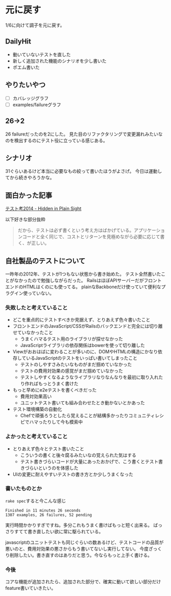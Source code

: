 # 元に戻す
1/6に向けて調子を元に戻す。

## DailyHit
- 動いていないテストを直した
- 新しく追加された機能のシナリオを少し書いた
- ポエム書いた

## やりたいやつ
- [ ] カバレッジグラフ
- [ ] examples/failureグラフ

## 26→2
26 failureだったのを2にした。
見た目のリファクタリングで変更漏れみたいなのを検出するのにテスト役に立っている感じある。

## シナリオ
31ぐらいあるけど本当に必要なもの絞って書いたほうがよさげ。
今日は運動してから続きやろうかな。

## 面白かった記事
[テスト考2014 - Hidden in Plain Sight](http://kenn.hatenablog.com/entry/2014/01/03/095026)

以下好きな部分抜粋

> だから、テストは必ず書くという考え方はばかげている。アプリケーションコードと全く同じで、コストとリターンを見極めながら必要に応じて書く、が正しい。

## 自社製品のテストについて
一昨年の2012年、テストが1つもない状態から書き始めた。
テスト全然書いたことがなかったので勉強しながらだった。
RailsはほぼAPIサーバーだがフロントエンドのHTMLはくのにも使ってる。
plainなBackboneだけ使っていて便利なプラグイン使っていない。

### 失敗したと考えていること
- どこを重点的にテストすべきか見据えず、とりあえず色々書いたこと
- フロントエンドのJavaScript/CSSがRailsのバックエンドと完全には切り離せていなかったこと
  - うまくハマるテスト用のライブラリが探せなかった
  - JavaScriptライブラリの依存関係はbowerを使って切り離した
- Viewがおおはばに変わることが多いのに、DOMやHTMLの構造にかなり依存しているJavaScriptのテストをいっぱい書いてしまったこと
  - テストのしやすさみたいなものがまだ掴めていなかった
  - テストの費用対効果の感覚がまだ掴めていなかった
  - テストしやすくなるようなライブラリなりなんなりを最初に取り入れたり作ればもっとうまく書けた
- もっと早めにe2eテストを書くべきだった
  - 費用対効果高い
  - ユニットテスト書いても組み合わせたとき動かないとかあった
- テスト環境構築の自動化
  - Chefで頑張ろうとしたら覚えることが結構多かったりコミュニティレシピでハマったりして今も模索中

### よかったと考えていること
- とりあえず色々とテスト書いたこと
  - こういうの書くと後々腐るみたいなの覚えられた気はする
  - テスト書きづらいコードが大量にあったおかげで、こう書くとテスト書きづらいというのを体感した
- UIの変更に耐えやすいテストの書き方とか少しうまくなった


### 書いたものとか

`rake spec`すると今こんな感じ

```
Finished in 11 minutes 26 seconds
1307 examples, 26 failures, 52 pending
```

実行時間かかりすぎですね。多分これもうまく書けばもっと短く出来る。
ばっさりすてて書き直したい欲に常に駆られている。

javascriptのユニットテストも同じぐらいの数あるけど、テストコードの品質が悪いのと、費用対効果の悪さからもう書いてないし実行してない。
今度ざっくり削除したい。書き直すのはありだと思う。今ならもっと上手く書ける。


### 今後
コアな機能が追加されたら、追加された部分で、確実に動いて欲しい部分だけfeature書いていきたい。
